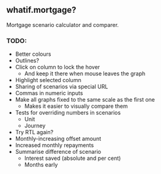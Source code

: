 ## whatif.mortgage?

Mortgage scenario calculator and comparer.

### TODO:

- Better colours
- Outlines?
- Click on column to lock the hover
  - And keep it there when mouse leaves the graph
- Highlight selected column
- Sharing of scenarios via special URL
- Commas in numeric inputs
- Make all graphs fixed to the same scale as the first one
  - Makes it easier to visually compare them
- Tests for overriding numbers in scenarios
  - Unit
  - Journey
- Try RTL again?
- Monthly-increasing offset amount
- Increased monthly repayments
- Summarise difference of scenario
  - Interest saved (absolute and per cent)
  - Months early
